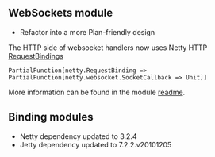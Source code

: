 WebSockets module
-----------------

* Refactor into a more Plan-friendly design

The HTTP side of websocket handlers now uses Netty HTTP [RequestBindings][rb]

[rb]: http://sourced.implicit.ly/net.databinder/unfiltered-netty/0.3.2/bindings.scala.html#9177

    PartialFunction[netty.RequestBinding => PartialFunction[netty.websocket.SocketCallback => Unit]]

More information can be found in the module [readme](https://github.com/n8han/Unfiltered/tree/master/websockets/#readme).

Binding modules
---------------

* Netty dependency updated to 3.2.4
* Jetty dependency updated to 7.2.2.v20101205
